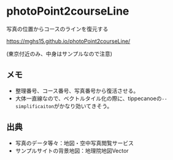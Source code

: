 # photoPoint2courseLine
写真の位置からコースのラインを復元する

https://mghs15.github.io/photoPoint2courseLine/

(東京付近のみ、中身はサンプルなので注意)

## メモ
* 整理番号、コース番号、写真番号から復活させる。
* 大体一直線なので、ベクトルタイル化の際に、tippecanoeの`--simplificaiton`がかなり効いてきそう。

## 出典
* 写真のデータ等々：地図・空中写真閲覧サービス
* サンプルサイトの背景地図：地理院地図Vector
